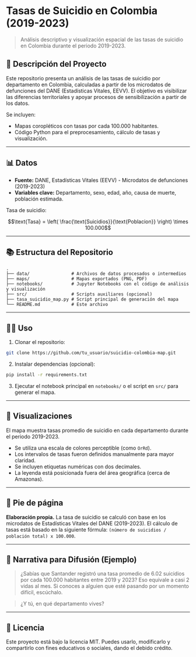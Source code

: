 # Tasas de Suicidio en Colombia (2019-2023)

> Análisis descriptivo y visualización espacial de las tasas de suicidio en Colombia durante el periodo 2019-2023.

## 🔹 Descripción del Proyecto

Este repositorio presenta un análisis de las tasas de suicidio por departamento en Colombia, calculadas a partir de los microdatos de defunciones del DANE (Estadísticas Vitales, EEVV). El objetivo es visibilizar las diferencias territoriales y apoyar procesos de sensibilización a partir de los datos.

Se incluyen:

* Mapas coropléticos con tasas por cada 100.000 habitantes.
* Código Python para el preprocesamiento, cálculo de tasas y visualización.


---

## 📊 Datos

* **Fuente:** DANE, Estadísticas Vitales (EEVV) - Microdatos de defunciones (2019-2023)
* **Variables clave:** Departamento, sexo, edad, año, causa de muerte, población estimada.

Tasa de suicidio:

```math
\text{Tasa} = \left( \frac{\text{Suicidios}}{\text{Poblacion}} \right) \times 100.000
```

---

## 📚 Estructura del Repositorio

```
.
├── data/                # Archivos de datos procesados o intermedios
├── maps/                # Mapas exportados (PNG, PDF)
├── notebooks/           # Jupyter Notebooks con el código de análisis y visualización
├── src/                 # Scripts auxiliares (opcional)
├── tasa_suicidio_map.py # Script principal de generación del mapa
└── README.md            # Este archivo
```

---

## 👩‍💼 Uso

1. Clonar el repositorio:

```bash
git clone https://github.com/tu_usuario/suicidio-colombia-map.git
```

2. Instalar dependencias (opcional):

```bash
pip install -r requirements.txt
```

3. Ejecutar el notebook principal en `notebooks/` o el script en `src/` para generar el mapa.

---

## 🎨 Visualizaciones

El mapa muestra tasas promedio de suicidio en cada departamento durante el periodo 2019-2023.

* Se utiliza una escala de colores perceptible (como `OrRd`).
* Los intervalos de tasas fueron definidos manualmente para mayor claridad.
* Se incluyen etiquetas numéricas con dos decimales.
* La leyenda está posicionada fuera del área geográfica (cerca de Amazonas).

---

## 📄 Pie de página

**Elaboración propia.** La tasa de suicidio se calculó con base en los microdatos de Estadísticas Vitales del DANE (2019-2023). El cálculo de tasas está basado en la siguiente fórmula: `(número de suicidios / población total) x 100.000`.

---

## 📢 Narrativa para Difusión (Ejemplo)

> ¿Sabías que Santander registró una tasa promedio de 6.02 suicidios por cada 100.000 habitantes entre 2019 y 2023? Eso equivale a casi 2 vidas al mes. Si conoces a alguien que esté pasando por un momento difícil, escúchalo.

> ¿Y tú, en qué departamento vives?

---

## 📖 Licencia

Este proyecto está bajo la licencia MIT. Puedes usarlo, modificarlo y compartirlo con fines educativos o sociales, dando el debido crédito.
